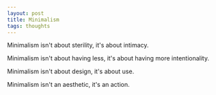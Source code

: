 ```yaml
---
layout: post
title: Minimalism
tags: thoughts
---
```


Minimalism isn't about sterility, it's about intimacy.

Minimalism isn't about having less, it's about having more intentionality.

Minimalism isn't about design, it's about use.

Minimalism isn't an aesthetic, it's an action.

<!-- - _202XXXXX: Update format_ -->
